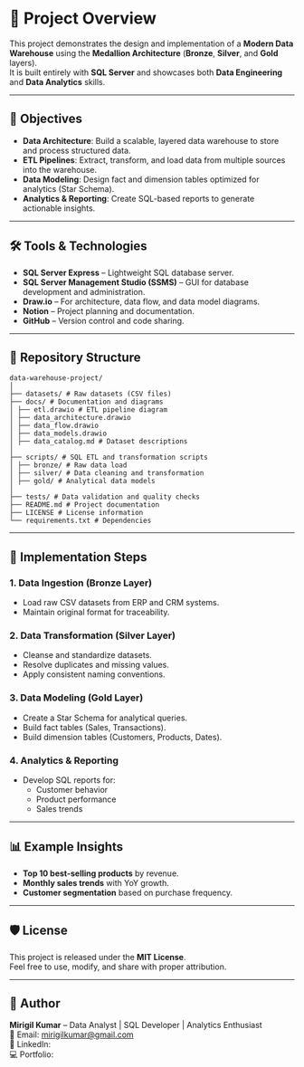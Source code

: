 # 📖 Project Overview

This project demonstrates the design and implementation of a **Modern Data Warehouse** using the **Medallion Architecture** (**Bronze**, **Silver**, and **Gold** layers).  
It is built entirely with **SQL Server** and showcases both **Data Engineering** and **Data Analytics** skills.

---

## 🎯 Objectives

- **Data Architecture**: Build a scalable, layered data warehouse to store and process structured data.
- **ETL Pipelines**: Extract, transform, and load data from multiple sources into the warehouse.
- **Data Modeling**: Design fact and dimension tables optimized for analytics (Star Schema).
- **Analytics & Reporting**: Create SQL-based reports to generate actionable insights.

---

## 🛠 Tools & Technologies

- **SQL Server Express** – Lightweight SQL database server.
- **SQL Server Management Studio (SSMS)** – GUI for database development and administration.
- **Draw.io** – For architecture, data flow, and data model diagrams.
- **Notion** – Project planning and documentation.
- **GitHub** – Version control and code sharing.

---

## 📂 Repository Structure
```
data-warehouse-project/
│
├── datasets/ # Raw datasets (CSV files)
├── docs/ # Documentation and diagrams
│ ├── etl.drawio # ETL pipeline diagram
│ ├── data_architecture.drawio
│ ├── data_flow.drawio
│ ├── data_models.drawio
│ ├── data_catalog.md # Dataset descriptions
│
├── scripts/ # SQL ETL and transformation scripts
│ ├── bronze/ # Raw data load
│ ├── silver/ # Data cleaning and transformation
│ ├── gold/ # Analytical data models
│
├── tests/ # Data validation and quality checks
├── README.md # Project documentation
├── LICENSE # License information
└── requirements.txt # Dependencies

```
---

## 🚀 Implementation Steps

### 1. **Data Ingestion (Bronze Layer)**
- Load raw CSV datasets from ERP and CRM systems.
- Maintain original format for traceability.

### 2. **Data Transformation (Silver Layer)**
- Cleanse and standardize datasets.
- Resolve duplicates and missing values.
- Apply consistent naming conventions.

### 3. **Data Modeling (Gold Layer)**
- Create a Star Schema for analytical queries.
- Build fact tables (Sales, Transactions).
- Build dimension tables (Customers, Products, Dates).

### 4. **Analytics & Reporting**
- Develop SQL reports for:
  - Customer behavior
  - Product performance
  - Sales trends

---

## 📊 Example Insights
- **Top 10 best-selling products** by revenue.
- **Monthly sales trends** with YoY growth.
- **Customer segmentation** based on purchase frequency.

---

## 🛡 License
This project is released under the **MIT License**.  
Feel free to use, modify, and share with proper attribution.

---

## 👤 Author
**Mirigil Kumar** – Data Analyst | SQL Developer | Analytics Enthusiast  
📧 Email: mirigilkumar@gmail.com  
🔗 LinkedIn:   
💻 Portfolio:
